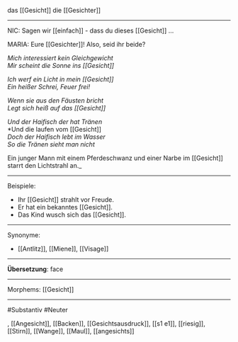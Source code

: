 das [[Gesicht]]
die [[Gesichter]]

---
NIC: Sagen wir [[einfach]] - dass du dieses [[Gesicht]] …  

MARIA: Eure [[Gesichter]]! Also, seid ihr beide?  

*Mich interessiert kein Gleichgewicht*  
*Mir scheint die Sonne ins [[Gesicht]]*  

*Ich werf ein Licht in mein [[Gesicht]]*  
*Ein heißer Schrei, Feuer frei!*  

*Wenn sie aus den Fäusten bricht*  
*Legt sich heiß auf das [[Gesicht]]*

*Und der Haifisch der hat Tränen*  
*Und die laufen vom [[Gesicht]]  
*Doch der Haifisch lebt im Wasser*  
*So die Tränen sieht man nicht*  


Ein junger Mann mit einem Pferdeschwanz und einer Narbe im [[Gesicht]] starrt den Lichtstrahl an._


---
Beispiele:
- Ihr [[Gesicht]] strahlt vor Freude.
- Er hat ein bekanntes [[Gesicht]].
- Das Kind wusch sich das [[Gesicht]].

---
Synonyme:
- [[Antlitz]], [[Miene]], [[Visage]]

---
**Übersetzung**: face

---

Morphems:
[[Gesicht]]

---
#Substantiv #Neuter

, [[Angesicht]], [[Backen]], [[Gesichtsausdruck]], [[s1 e1]], [[riesig]], [[Stirn]], [[Wange]], [[Maul]], [[angesichts]]